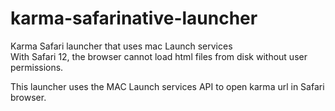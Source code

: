 # karma-safarinative-launcher
Karma Safari launcher that uses mac Launch services<br/>
With Safari 12, the browser cannot load html files from disk without user permissions.

This launcher uses the MAC Launch services API to open karma url in Safari browser.
